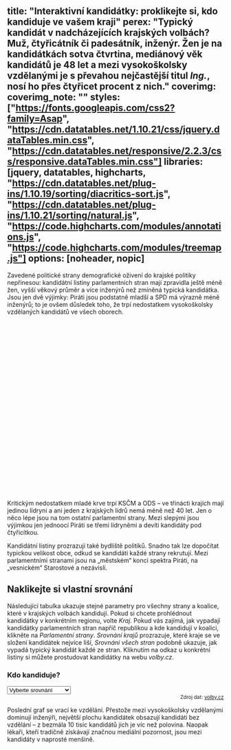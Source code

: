 title: "Interaktivní kandidátky: proklikejte si, kdo kandiduje ve vašem kraji"
perex: "Typický kandidát v nadcházejících krajských volbách? Muž, čtyřicátník či padesátník, inženýr. Žen je na kandidátkách sotva čtvrtina, mediánový věk kandidátů je 48 let a mezi vysokoškolsky vzdělanými je s převahou nejčastější titul <i>Ing.</i>, nosí ho přes čtyřicet procent z nich."
coverimg:
coverimg_note: ""
styles: ["https://fonts.googleapis.com/css2?family=Asap", "https://cdn.datatables.net/1.10.21/css/jquery.dataTables.min.css", "https://cdn.datatables.net/responsive/2.2.3/css/responsive.dataTables.min.css"]
libraries: [jquery, datatables, highcharts, "https://cdn.datatables.net/plug-ins/1.10.19/sorting/diacritics-sort.js", "https://cdn.datatables.net/plug-ins/1.10.21/sorting/natural.js", "https://code.highcharts.com/modules/annotations.js", "https://code.highcharts.com/modules/treemap.js"]
options: [noheader, nopic]
---
Zavedené politické strany demografické oživení do krajské politiky nepřinesou: kandidátní listiny parlamentních stran mají zpravidla ještě méně žen, vyšší věkový průměr a více inženýrů než zmíněná typická kandidátka. Jsou jen dvě výjimky: Piráti jsou podstatně mladší a SPD má výrazně méně inženýrů; to je ovšem důsledek toho, že trpí nedostatkem vysokoškolsky vzdělaných kandidátů ve všech oborech.

<div id="demo" style="width:100%; height:400px"></div>

Kritickým nedostatkem mladé krve trpí KSČM a ODS – ve třinácti krajích mají jedinou lídryni a ani jeden z krajských lídrů nemá méně než 40 let. Jen o něco lépe jsou na tom ostatní parlamentní strany. Mezi slepými jsou výjimkou jen jednoocí Piráti se třemi lídryněmi a devíti kandidáty pod čtyřicítkou.

Kandidátní listiny prozrazují také bydliště politiků. Snadno tak lze dopočítat typickou velikost obce, odkud se kandidáti každé strany rekrutují. Mezi parlamentními stranami jsou na „městském“ konci spektra Piráti, na „vesnickém“ Starostové a nezávislí.

## Naklikejte si vlastní srovnání

Následující tabulka ukazuje stejné parametry pro všechny strany a koalice, které v krajských volbách kandidují. Pokud si chcete prohlédnout kandidátky v konkrétním regionu, volte _Kraj_. Pokud vás zajímá, jak vypadají kandidátky parlamentních stran napříč republikou a kde kandidují v koalici, klikněte na _Parlamentní strany_. _Srovnání krajů_ prozrazuje, které kraje se ve složení kandidátek nejvíce liší, _Srovnání všech stran_ podobně ukazuje, jak vypadá typický kandidát každé ze stran. Kliknutím na odkaz u konkrétní listiny si můžete prostudovat kandidátky na webu _volby.cz_.

<wide><div id="kandidatky">

<h3 id="pohled">Kdo kandiduje?</h3>

<select id="pohledSelect" required>
  <option value="" disabled selected hidden>Vyberte srovnání</option>
  <option value="kraj">Kraj</option>
  <option value="strana">Parlamentní strany</option>
  <option value="kraje">Srovnání krajů</option>
  <option value="strany">Srovnání všech stran</option>
</select>

<div id="secondLevel"></div>

<div id="detail"></div>

<div style="text-align: right;"><small>Zdroj dat: <a href="https://volby.cz/opendata/kz2020/kz2020_opendata.htm">volby.cz</a></small></div>

</div></wide>

Poslední graf se vrací ke vzdělání. Přestože mezi vysokoškolsky vzdělanými dominují inženýři, největší plochu kandidátek obsazují kandidáti bez vzdělání – z bezmála 10 tisíc kandidátů jich je víc než polovina. Naopak lékaři, kteří tradičně získávají značnou mediální pozornost, jsou mezi kandidáty v naprosté menšině.

<div id="tits" style="width:100%; height:400px"></div>